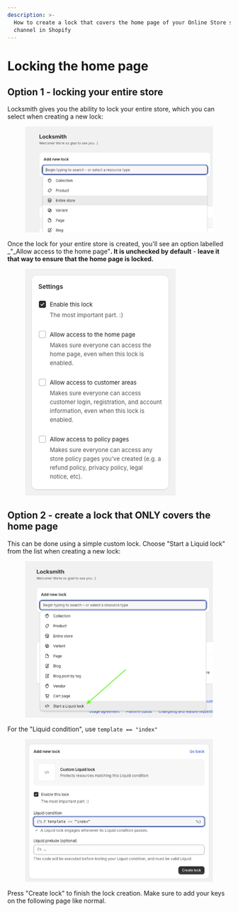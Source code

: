 ```yaml
---
description: >-
  How to create a lock that covers the home page of your Online Store sales
  channel in Shopify
---
```


# Locking the home page



## Option 1 - locking your entire store

Locksmith gives you the ability to lock your entire store, which you can select when creating a new lock:

<figure><img src="../../.gitbook/assets/Screenshot 2024-03-21 at 11.31.17.png" alt=""><figcaption></figcaption></figure>

Once the lock for your entire store is created, you'll see an option labelled _"_Allow access to the home page"**. It is unchecked by default** - **leave it that way to ensure that the home page is locked.**

<figure><img src="../../.gitbook/assets/Screenshot 2024-03-21 at 11.34.34.png" alt=""><figcaption></figcaption></figure>

## Option 2 - create a lock that ONLY covers the home page

This can be done using a simple custom lock. Choose "Start a Liquid lock" from the list when creating a new lock:

<figure><img src="../../.gitbook/assets/Screenshot 2024-03-21 at 11.39.52.png" alt=""><figcaption></figcaption></figure>

For the "Liquid condition", use `template == "index"`

<figure><img src="../../.gitbook/assets/Screenshot 2024-03-21 at 11.41.36.png" alt=""><figcaption></figcaption></figure>

Press "Create lock" to finish the lock creation. Make sure to add your keys on the following page like normal.
